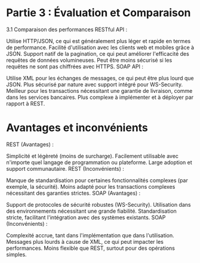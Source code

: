 # Partie 3 : Évaluation et Comparaison
3.1 Comparaison des performances
RESTful API :

Utilise HTTP/JSON, ce qui est généralement plus léger et rapide en termes de performance.
Facilité d'utilisation avec les clients web et mobiles grâce à JSON.
Support natif de la pagination, ce qui peut améliorer l'efficacité des requêtes de données volumineuses.
Peut être moins sécurisé si les requêtes ne sont pas chiffrées avec HTTPS.
SOAP API :

Utilise XML pour les échanges de messages, ce qui peut être plus lourd que JSON.
Plus sécurisé par nature avec support intégré pour WS-Security.
Meilleur pour les transactions nécessitant une garantie de livraison, comme dans les services bancaires.
Plus complexe à implémenter et à déployer par rapport à REST.
# Avantages et inconvénients
REST (Avantages) :

Simplicité et légèreté (moins de surcharge).
Facilement utilisable avec n'importe quel langage de programmation ou plateforme.
Large adoption et support communautaire.
REST (Inconvénients) :

Manque de standardisation pour certaines fonctionnalités complexes (par exemple, la sécurité).
Moins adapté pour les transactions complexes nécessitant des garanties strictes.
SOAP (Avantages) :

Support de protocoles de sécurité robustes (WS-Security).
Utilisation dans des environnements nécessitant une grande fiabilité.
Standardisation stricte, facilitant l'intégration avec des systèmes existants.
SOAP (Inconvénients) :

Complexité accrue, tant dans l'implémentation que dans l'utilisation.
Messages plus lourds à cause de XML, ce qui peut impacter les performances.
Moins flexible que REST, surtout pour des opérations simples.